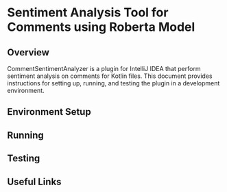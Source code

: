 # Sentiment Analysis Tool for Comments using Roberta Model

## Overview

<!-- Plugin description -->
CommentSentimentAnalyzer is a plugin for IntelliJ IDEA that perform sentiment analysis on comments for Kotlin files.
This document provides instructions for setting up, running, and testing the plugin in a development environment.
<!-- Plugin description end -->

## Environment Setup

## Running

## Testing

## Useful Links
